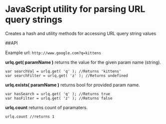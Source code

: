 JavaScript utility for parsing URL query strings
================================================

Creates a hash and utility methods for accessing URL query string values

##API

Example url: `http://www.google.com?q=kittens`

**urlq.get( paramName )** returns the value for the given param name (string).

    var searchVal = urlq.get( 'q' ); //Returns 'kittens'
    var searchFilter = urlq.get( 'z' ); //Returns undefined

**urlq.exists( paramName )** returns bool for provided param name.

    var hasSearch = urlq.get( 'q' ); //Returns true
    var hasFilter = urlq.get( 'z' ); //Returns false

**urlq.count** returns count of paramaters.

    urlq.count //returns 1